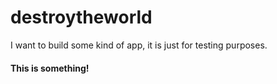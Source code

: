 # destroytheworld
I want to build some kind of app, it is just for testing purposes.


#### This is something!
